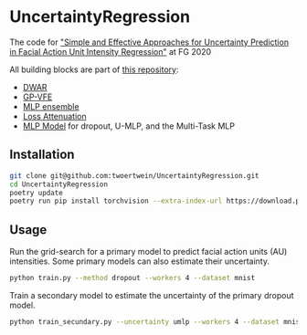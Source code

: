 # UncertaintyRegression
The code for ["Simple and Effective Approaches for Uncertainty Prediction in Facial Action Unit Intensity Regression"](https://par.nsf.gov/biblio/10169266-simple-effective-approaches-uncertainty-prediction-facial-action-unit-intensity-regression) at FG 2020

All building blocks are part of [this repository](https://bitbucket.org/twoertwein/python-tools/src/master/):

* [DWAR](https://bitbucket.org/twoertwein/python-tools/src/ddd6ea310f5eecf3c2998c67fe8a11b8c36e6810/python_tools/ml/nonparametric.py#lines-13)
* [GP-VFE](https://bitbucket.org/twoertwein/python-tools/src/ddd6ea310f5eecf3c2998c67fe8a11b8c36e6810/python_tools/ml/nonparametric.py#lines-264)
* [MLP ensemble](https://bitbucket.org/twoertwein/python-tools/src/ddd6ea310f5eecf3c2998c67fe8a11b8c36e6810/python_tools/ml/neural.py#lines-1450)
* [Loss Attenuation](https://bitbucket.org/twoertwein/python-tools/src/ddd6ea310f5eecf3c2998c67fe8a11b8c36e6810/python_tools/ml/neural.py#lines-679)
* [MLP Model](https://bitbucket.org/twoertwein/python-tools/src/ddd6ea310f5eecf3c2998c67fe8a11b8c36e6810/python_tools/ml/neural.py#lines-959) for dropout, U-MLP, and the Multi-Task MLP


## Installation
```sh
git clone git@github.com:twoertwein/UncertaintyRegression.git
cd UncertaintyRegression
poetry update
poetry run pip install torchvision --extra-index-url https://download.pytorch.org/whl/cu116
```

## Usage
Run the grid-search for a primary model to predict facial action units (AU) intensities. Some primary models can also estimate their uncertainty.
```sh
python train.py --method dropout --workers 4 --dataset mnist
```
Train a secondary model to estimate the uncertainty of the primary dropout model.
```sh
python train_secundary.py --uncertainty umlp --workers 4 --dataset mnist
```

